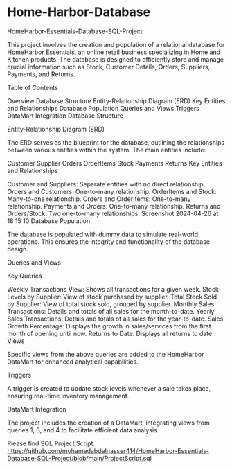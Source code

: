 # Home-Harbor-Database

HomeHarbor-Essentials-Database-SQL-Project

This project involves the creation and population of a relational database for HomeHarbor Essentials, an online retail business specializing in Home and Kitchen products. The database is designed to efficiently store and manage crucial information such as Stock, Customer Details, Orders, Suppliers, Payments, and Returns.

Table of Contents

Overview
Database Structure
Entity-Relationship Diagram (ERD)
Key Entities and Relationships
Database Population
Queries and Views
Triggers
DataMart Integration
Database Structure

Entity-Relationship Diagram (ERD)

The ERD serves as the blueprint for the database, outlining the relationships between various entities within the system. The main entities include:

Customer
Supplier
Orders
OrderItems
Stock
Payments
Returns
Key Entities and Relationships

Customer and Suppliers: Separate entities with no direct relationship.
Orders and Customers: One-to-many relationship.
OrderItems and Stock: Many-to-one relationship.
Orders and OrderItems: One-to-many relationship.
Payments and Orders: One-to-many relationship.
Returns and Orders/Stock: Two one-to-many relationships.
Screenshot 2024-04-26 at 18 15 10
Database Population

The database is populated with dummy data to simulate real-world operations. This ensures the integrity and functionality of the database design.

Queries and Views

Key Queries

Weekly Transactions View: Shows all transactions for a given week.
Stock Levels by Supplier: View of stock purchased by supplier.
Total Stock Sold by Supplier: View of total stock sold, grouped by supplier.
Monthly Sales Transactions: Details and totals of all sales for the month-to-date.
Yearly Sales Transactions: Details and totals of all sales for the year-to-date.
Sales Growth Percentage: Displays the growth in sales/services from the first month of opening until now.
Returns to Date: Displays all returns to date.
Views

Specific views from the above queries are added to the HomeHarbor DataMart for enhanced analytical capabilities.

Triggers

A trigger is created to update stock levels whenever a sale takes place, ensuring real-time inventory management.

DataMart Integration

The project includes the creation of a DataMart, integrating views from queries 1, 3, and 4 to facilitate efficient data analysis.

Please find SQL Project Script: https://github.com/mohamedabdelnasser414/HomeHarbor-Essentials-Database-SQL-Project/blob/main/ProjectScript.sql
